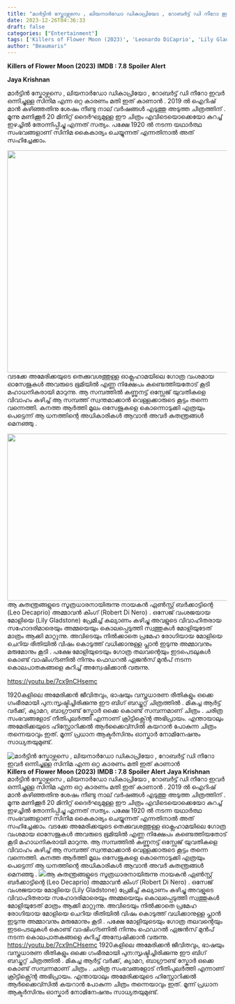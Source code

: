 ```yaml
---
title: "മാർട്ടിൻ സ്കോഴ്സസെ , ലിയനാർഡോ ഡികാപ്രിയോ , റോബർട്ട് ഡി നീറോ ഇവർ ഒന്നിച്ചുള്ള സിനിമ എന്ന ഒറ്റ കാരണം മതി ഇത് കാണാൻ"
date: 2023-12-26T04:36:33
draft: false
categories: ["Entertainment"]
tags: ['Killers of Flower Moon (2023)', 'Leonardo DiCaprio', 'Lily Gladstone', 'Robert De Niro']
author: "Beaumaris"
---
```


<strong>Killers of Flower Moon (2023)</strong>
<strong>IMDB : 7.8</strong>
<strong>Spoiler Alert</strong>

<strong>Jaya Krishnan</strong>

മാർട്ടിൻ സ്കോഴ്സസെ , ലിയനാർഡോ ഡികാപ്രിയോ , റോബർട്ട് ഡി നീറോ ഇവർ ഒന്നിച്ചുള്ള സിനിമ എന്ന ഒറ്റ കാരണം മതി ഇത് കാണാൻ . 2019 ൽ ഐറിഷ് മാൻ കഴിഞ്ഞതിനു ശേഷം നീണ്ടു നാല് വർഷങ്ങൾ എടുത്തു അടുത്ത ചിത്രത്തിന് . മൂന്നു മണിക്കൂർ 20 മിനിറ്റ് ദൈർഘ്യമുള്ള ഈ ചിത്രം എവിടെയൊക്കെയോ കുറച്ച് ഇഴച്ചിൽ തോന്നിപ്പിച്ചു എന്നത് സത്യം. പക്ഷേ 1920 ൽ നടന്ന യഥാർത്ഥ സംഭവങ്ങളാണ് സിനിമ കൈകാര്യം ചെയ്യുന്നത് എന്നതിനാൽ അത് സഹിച്ചേക്കാം.

<img class="wp-image-435540 aligncenter" src="https://cdn.boolokam.com/articles/2023/12/ddqdqd.jpg" alt="" width="758" height="509" /> വടക്കേ അമേരിക്കയുടെ തെക്കുവശത്തുള്ള ഓക്ലഹാമയിലെ ഗോത്ര വംശമായ ഓസേജുകൾ അവരുടെ ഭൂമിയിൽ എണ്ണ നിക്ഷേപം കണ്ടെത്തിയതോട് കൂടി മഹാധനികരായി മാറുന്നു. ആ സമ്പത്തിൽ കണ്ണുനട്ട് ഒസ്സേജ് യുവതികളെ വിവാഹം കഴിച്ച് ആ സമ്പത്ത് സ്വന്തമാക്കാൻ വെള്ളക്കാരുടെ കൂട്ടം തന്നെ വന്നെത്തി. കനത്ത ആർത്തി മൂലം ഒസേജുകളെ കൊന്നൊടുക്കി എത്രയും പെട്ടെന്ന് ആ ധനത്തിന്റെ അധികാരികൾ ആവാൻ അവർ കുതന്ത്രങ്ങൾ മെനഞ്ഞു .

<img class="size-full wp-image-435541 aligncenter" src="https://cdn.boolokam.com/articles/2023/12/dqdqqdqddqd.webp" alt="" width="681" height="383" />ആ കുതന്ത്രങ്ങളുടെ സൂത്രധാരനായിരുന്നു നായകൻ ഏൺസ്റ്റ് ബർക്കാട്ടിന്റെ (Leo Decaprio) അമ്മാവൻ കിംഗ് (Robert Di Nero) . ഒസേജ് വംശജയായ മോളിയെ (Lily Gladstone) പ്രേമിച്ച് കല്യാണം കഴിച്ചു അവളുടെ വിവാഹിതരായ സഹോദരിമാരെയും അമ്മയെയും കൊലപ്പെടുത്തി സ്വത്തുകൾ മോളിയുടേത് മാത്രം ആക്കി മാറ്റുന്നു. അവിടെയും നിൽക്കാതെ പ്രമേഹ രോഗിയായ മോളിയെ ചെറിയ രീതിയിൽ വിഷം കൊടുത്ത് വധിക്കാനുള്ള പ്ലാൻ ഇടുന്നു അമ്മാവനും മരുമോനും കൂടി . പക്ഷേ മോളിയുടെയും ഗോത്ര തലവന്റെയും ഇടപെടലുകൾ കൊണ്ട് വാഷിംഗ്ടണിൽ നിന്നും ഫെഡറൽ ഏജൻസ് മുൻപ് നടന്ന കൊലപാതകങ്ങളെ കുറിച്ച് അന്വേഷിക്കാൻ വരുന്നു.

https://youtu.be/7cx9nCHsemc

1920കളിലെ അമേരിക്കൻ ജീവിതവും, ഭാഷയും വസ്ത്രധാരണ രീതികളും ഒക്കെ ഗംഭീരമായി പുന:സൃഷ്ടിച്ചിരിക്കുന്നു ഈ ബിഗ് ബഡ്ജറ്റ് ചിത്രത്തിൽ . മികച്ച ആർട്ട് വർക്ക്, ക്യാമറ, ബാഗ്രൗണ്ട് സ്കോർ ഒക്കെ കൊണ്ട് സമ്പന്നമാണ് ചിത്രം . ചരിത്ര സംഭവങ്ങളോട് നീതിപുലർത്തി എന്നാണ് ക്രിട്ടിക്സ്ന്റെ അഭിപ്രായം. എന്തായാലും അമേരിക്കയുടെ ഹിസ്റ്റോറിക്കൽ ആർക്കൈവ്സിൽ കയറാൻ പോകുന്ന ചിത്രം തന്നെയാവും ഇത്. മൂന്ന് പ്രധാന ആക്ടർസിനും ഓസ്കാർ നോമിനേഷനും സാധ്യതയുമുണ്ട്.


![മാർട്ടിൻ സ്കോഴ്സസെ , ലിയനാർഡോ ഡികാപ്രിയോ , റോബർട്ട് ഡി നീറോ ഇവർ ഒന്നിച്ചുള്ള സിനിമ എന്ന ഒറ്റ കാരണം മതി ഇത് കാണാൻ](https://cdn.boolokam.com/articles/2023/12/ddqdqd.jpg)**Killers of Flower Moon (2023)** **IMDB : 7.8** **Spoiler Alert** **Jaya Krishnan** മാർട്ടിൻ സ്കോഴ്സസെ , ലിയനാർഡോ ഡികാപ്രിയോ , റോബർട്ട് ഡി നീറോ ഇവർ ഒന്നിച്ചുള്ള സിനിമ എന്ന ഒറ്റ കാരണം മതി ഇത് കാണാൻ . 2019 ൽ ഐറിഷ് മാൻ കഴിഞ്ഞതിനു ശേഷം നീണ്ടു നാല് വർഷങ്ങൾ എടുത്തു അടുത്ത ചിത്രത്തിന് . മൂന്നു മണിക്കൂർ 20 മിനിറ്റ് ദൈർഘ്യമുള്ള ഈ ചിത്രം എവിടെയൊക്കെയോ കുറച്ച് ഇഴച്ചിൽ തോന്നിപ്പിച്ചു എന്നത് സത്യം. പക്ഷേ 1920 ൽ നടന്ന യഥാർത്ഥ സംഭവങ്ങളാണ് സിനിമ കൈകാര്യം ചെയ്യുന്നത് എന്നതിനാൽ അത് സഹിച്ചേക്കാം. വടക്കേ അമേരിക്കയുടെ തെക്കുവശത്തുള്ള ഓക്ലഹാമയിലെ ഗോത്ര വംശമായ ഓസേജുകൾ അവരുടെ ഭൂമിയിൽ എണ്ണ നിക്ഷേപം കണ്ടെത്തിയതോട് കൂടി മഹാധനികരായി മാറുന്നു. ആ സമ്പത്തിൽ കണ്ണുനട്ട് ഒസ്സേജ് യുവതികളെ വിവാഹം കഴിച്ച് ആ സമ്പത്ത് സ്വന്തമാക്കാൻ വെള്ളക്കാരുടെ കൂട്ടം തന്നെ വന്നെത്തി. കനത്ത ആർത്തി മൂലം ഒസേജുകളെ കൊന്നൊടുക്കി എത്രയും പെട്ടെന്ന് ആ ധനത്തിന്റെ അധികാരികൾ ആവാൻ അവർ കുതന്ത്രങ്ങൾ മെനഞ്ഞു . ![](https://cdn.boolokam.com/articles/2023/12/dqdqqdqddqd.webp)ആ കുതന്ത്രങ്ങളുടെ സൂത്രധാരനായിരുന്നു നായകൻ ഏൺസ്റ്റ് ബർക്കാട്ടിന്റെ (Leo Decaprio) അമ്മാവൻ കിംഗ് (Robert Di Nero) . ഒസേജ് വംശജയായ മോളിയെ (Lily Gladstone) പ്രേമിച്ച് കല്യാണം കഴിച്ചു അവളുടെ വിവാഹിതരായ സഹോദരിമാരെയും അമ്മയെയും കൊലപ്പെടുത്തി സ്വത്തുകൾ മോളിയുടേത് മാത്രം ആക്കി മാറ്റുന്നു. അവിടെയും നിൽക്കാതെ പ്രമേഹ രോഗിയായ മോളിയെ ചെറിയ രീതിയിൽ വിഷം കൊടുത്ത് വധിക്കാനുള്ള പ്ലാൻ ഇടുന്നു അമ്മാവനും മരുമോനും കൂടി . പക്ഷേ മോളിയുടെയും ഗോത്ര തലവന്റെയും ഇടപെടലുകൾ കൊണ്ട് വാഷിംഗ്ടണിൽ നിന്നും ഫെഡറൽ ഏജൻസ് മുൻപ് നടന്ന കൊലപാതകങ്ങളെ കുറിച്ച് അന്വേഷിക്കാൻ വരുന്നു. https://youtu.be/7cx9nCHsemc 1920കളിലെ അമേരിക്കൻ ജീവിതവും, ഭാഷയും വസ്ത്രധാരണ രീതികളും ഒക്കെ ഗംഭീരമായി പുന:സൃഷ്ടിച്ചിരിക്കുന്നു ഈ ബിഗ് ബഡ്ജറ്റ് ചിത്രത്തിൽ . മികച്ച ആർട്ട് വർക്ക്, ക്യാമറ, ബാഗ്രൗണ്ട് സ്കോർ ഒക്കെ കൊണ്ട് സമ്പന്നമാണ് ചിത്രം . ചരിത്ര സംഭവങ്ങളോട് നീതിപുലർത്തി എന്നാണ് ക്രിട്ടിക്സ്ന്റെ അഭിപ്രായം. എന്തായാലും അമേരിക്കയുടെ ഹിസ്റ്റോറിക്കൽ ആർക്കൈവ്സിൽ കയറാൻ പോകുന്ന ചിത്രം തന്നെയാവും ഇത്. മൂന്ന് പ്രധാന ആക്ടർസിനും ഓസ്കാർ നോമിനേഷനും സാധ്യതയുമുണ്ട്.
